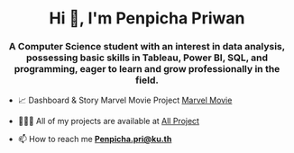 <h1 align="center">Hi 👋, I'm Penpicha Priwan</h1>
<h3 align="center">A Computer Science student with an interest in data analysis, possessing basic skills in Tableau, Power BI, SQL, and programming, eager to learn and grow professionally in the field.</h3>

- 📈 Dashboard & Story Marvel Movie Project [Marvel Movie](Business-data.md)

- 👩🏻‍💻 All of my projects are available at [All Project](https://drive.google.com/drive/folders/1-5FTNCxjGfQgde-A9j5ApqqTEVtRJr7I?usp=drive_link)

- 📫 How to reach me **Penpicha.pri@ku.th**
